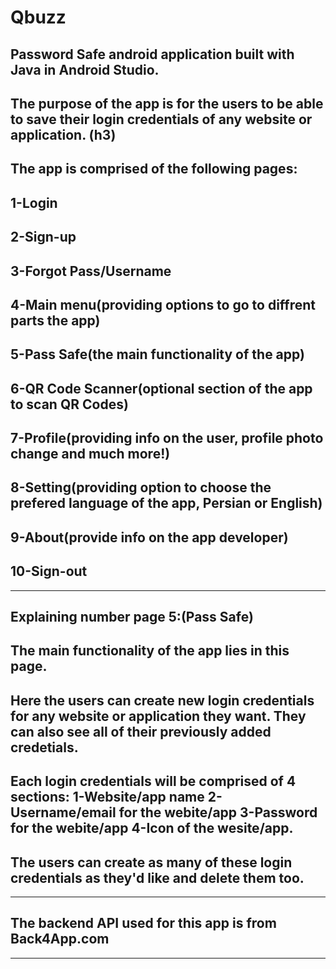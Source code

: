 # Qbuzz
## Password Safe android application built with Java in Android Studio.
## The purpose of the app is for the users to be able to save their login credentials of any website or application. (h3) #
## The app is comprised of the following pages:
## 1-Login
## 2-Sign-up
## 3-Forgot Pass/Username
## 4-Main menu(providing options to go to diffrent parts the app)
## 5-Pass Safe(the main functionality of the app)
## 6-QR Code Scanner(optional section of the app to scan QR Codes)
## 7-Profile(providing info on the user, profile photo change and much more!)
## 8-Setting(providing option to choose the prefered language of the app, Persian or English)
## 9-About(provide info on the app developer)
## 10-Sign-out
-------------------------------------------------------------------------------------------------------------------------------------------------------------------------
## Explaining number page 5:(Pass Safe)
## The main functionality of the app lies in this page. 
## Here the users can create new login credentials for any website or application they want. They can also see all of their previously added credetials.
## Each login credentials will be comprised of 4 sections: 1-Website/app name 2-Username/email for the webite/app 3-Password for the webite/app 4-Icon of the wesite/app.
## The users can create as many of these login credentials as they'd like and delete them too.
-------------------------------------------------------------------------------------------------------------------------------------------------------------------------
## The backend API used for this app is from Back4App.com
-------------------------------------------------------------------------------------------------------------------------------------------------------------------------


